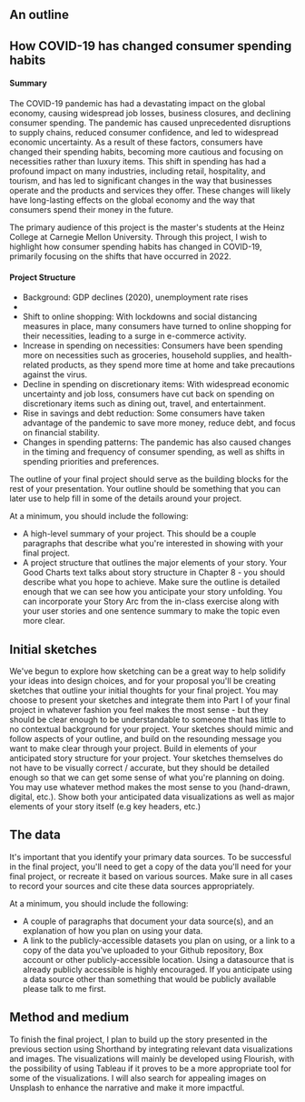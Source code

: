 ## An outline

## How COVID-19 has changed consumer spending habits

#### Summary
The COVID-19 pandemic has had a devastating impact on the global economy, causing widespread job losses, business closures, and declining consumer spending. The pandemic has caused unprecedented disruptions to supply chains, reduced consumer confidence, and led to widespread economic uncertainty. As a result of these factors, consumers have changed their spending habits, becoming more cautious and focusing on necessities rather than luxury items. This shift in spending has had a profound impact on many industries, including retail, hospitality, and tourism, and has led to significant changes in the way that businesses operate and the products and services they offer. These changes will likely have long-lasting effects on the global economy and the way that consumers spend their money in the future.

The primary audience of this project is the master's students at the Heinz College at Carnegie Mellon University. Through this project, I wish to highlight how consumer spending habits has changed in COVID-19, primarily focusing on the shifts that have occurred in 2022.

#### Project Structure
- Background: GDP declines (2020), unemployment rate rises
- 
- Shift to online shopping: With lockdowns and social distancing measures in place, many consumers have turned to online shopping for their necessities, leading to a surge in e-commerce activity.
- Increase in spending on necessities: Consumers have been spending more on necessities such as groceries, household supplies, and health-related products, as they spend more time at home and take precautions against the virus.
- Decline in spending on discretionary items: With widespread economic uncertainty and job loss, consumers have cut back on spending on discretionary items such as dining out, travel, and entertainment.
- Rise in savings and debt reduction: Some consumers have taken advantage of the pandemic to save more money, reduce debt, and focus on financial stability.
- Changes in spending patterns: The pandemic has also caused changes in the timing and frequency of consumer spending, as well as shifts in spending priorities and preferences.



The outline of your final project should serve as the building blocks for the rest of your presentation.  Your outline should be something that you can later use to help fill in some of the details around your project.  

At a minimum, you should include the following: 

- A high-level summary of your project.  This should be a couple paragraphs that describe what you're interested in showing with your final project.  
- A project structure that outlines the major elements of your story.  Your Good Charts text talks about story structure in Chapter 8 - you should describe what you hope to achieve.  Make sure the outline is detailed enough that we can see how you anticipate your story unfolding.  You can incorporate your Story Arc from the in-class exercise along with your user stories and one sentence summary to make the topic even more clear. 


## Initial sketches
We've begun to explore how sketching can be a great way to help solidify your ideas into design choices, and for your proposal you'll be creating sketches that outline your initial thoughts for your final project.  You may choose to present your sketches and integrate them into Part I of your final project in whatever fashion you feel makes the most sense - but they should be clear enough to be understandable to someone that has little to no contextual background for your project.  Your sketches should mimic and follow aspects of your outline, and build on the resounding message you want to make clear through your project.  Build in elements of your anticipated story structure for your project.  Your sketches themselves do not have to be visually correct / accurate, but they should be detailed enough so that we can get some sense of what you're planning on doing. You may use whatever method makes the most sense to you (hand-drawn, digital, etc.).   Show both your anticipated data visualizations as well as major elements of your story itself (e.g key headers, etc.)

## The data
It's important that you identify your primary data sources.  To be successful in the final project, you'll need to get a copy of the data you'll need for your final project, or recreate it based on various sources.  Make sure in all cases to record your sources and cite these data sources appropriately. 

At a minimum, you should include the following: 

- A couple of paragraphs that document your data source(s), and an explanation of how you plan on using your data. 
- A link to the publicly-accessible datasets you plan on using, or a link to a copy of the data you've uploaded to your Github repository, Box account or other publicly-accessible location. Using a datasource that is already publicly accessible is highly encouraged.  If you anticipate using a data source other than something that would be publicly available please talk to me first. 


## Method and medium

To finish the final project, I plan to build up the story presented in the previous section using Shorthand by integrating relevant data visualizations and images. The visualizations will mainly be developed using Flourish, with the possibility of using Tableau if it proves to be a more appropriate tool for some of the visualizations. I will also search for appealing images on Unsplash to enhance the narrative and make it more impactful.
